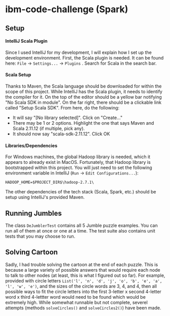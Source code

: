 # ibm-code-challenge (Spark)

## Setup

#### IntelliJ Scala Plugin
Since I used IntelliJ for my development, I will explain how I set up the development environment. First, the Scala 
plugin is needed. It can be found here: `File` -> `Settings...` -> `Plugins` . Search for Scala in the search bar.

#### Scala Setup
Thanks to Maven, the Scala language should be downloaded for within the scope of this project. While IntelliJ has the 
Scala plugin, it needs to identify the compiler for it. On the top of the editor should be a yellow bar notifying 
"No Scala SDK in module". On the far right, there should be a clickable link called "Setup Scala SDK". From here, do the
following:
- It will say "\[No library selected\]". Click on "Create..."
- There may be 1 or 2 options. Highlight the one that says Maven and Scala 2.11.12 (if multiple, pick any).
- It should now say "scala-sdk-2.11.12". Click OK


#### Libraries/Dependencies
For Windows machines, the global Hadoop library is needed, which it appears to already exist in MacOS. Fortunately, that 
Hadoop library is bootstrapped within this project. You will just need to set the following environment variable in 
IntelliJ (`Run` -> `Edit Configurations...`):
```
HADOOP_HOME=$PROJECT_DIR$\hadoop-2.7.1\
```
The other dependencies of the tech stack (Scala, Spark, etc.) should be setup using IntelliJ's provided Maven.

## Running Jumbles
The class `DeJumblerTest` contains all 5 Jumble puzzle examples. You can run all of them at once or one at a time. The 
test suite also contains unit tests that you may choose to run.

## Solving Cartoon
Sadly, I had trouble solving the cartoon at the end of each puzzle. This is because a large variety of possible answers 
that would require each node to talk to other nodes (at least, this is what I figured out so far). For example, provided
with circle letters `List('l', 'n', 'd', 'j', 'o', 'b', 'e', 'a', 'l', 'w', 'e')`, and the sizes of the circle words are
3, 4, and 4, then all possible ways to fit the circle letters into the first 3-letter x second 4-letter word x third 
4-lettter word would need to be found which would be extremely high. While somewhat runnable but not complete, severel 
attempts (methods `solveCircles()` and `solveCircles2()`) have been made.